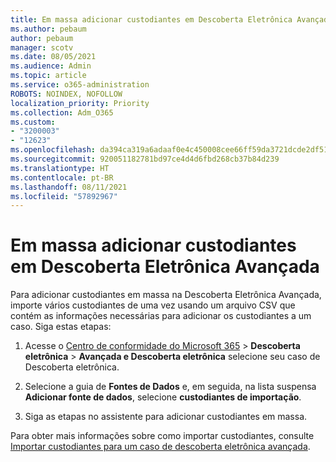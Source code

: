```yaml
---
title: Em massa adicionar custodiantes em Descoberta Eletrônica Avançada
ms.author: pebaum
author: pebaum
manager: scotv
ms.date: 08/05/2021
ms.audience: Admin
ms.topic: article
ms.service: o365-administration
ROBOTS: NOINDEX, NOFOLLOW
localization_priority: Priority
ms.collection: Adm_O365
ms.custom:
- "3200003"
- "12623"
ms.openlocfilehash: da394ca319a6adaaf0e4c450008cee66ff59da3721dcde2df515a6140095b61a
ms.sourcegitcommit: 920051182781bd97ce4d4d6fbd268cb37b84d239
ms.translationtype: HT
ms.contentlocale: pt-BR
ms.lasthandoff: 08/11/2021
ms.locfileid: "57892967"
---
```

# <a name="bulk-add-custodians-in-advanced-ediscovery"></a>Em massa adicionar custodiantes em Descoberta Eletrônica Avançada

 Para adicionar custodiantes em massa na Descoberta Eletrônica Avançada, importe vários custodiantes de uma vez usando um arquivo CSV que contém as informações necessárias para adicionar os custodiantes a um caso. Siga estas etapas:

1. Acesse o [Centro de conformidade do Microsoft 365](https://compliance.microsoft.com/) > **Descoberta eletrônica** > **Avançada e Descoberta eletrônica** selecione seu caso de Descoberta eletrônica.

1. Selecione a guia de **Fontes de Dados** e, em seguida, na lista suspensa **Adicionar fonte de dados**, selecione **custodiantes de importação**.

1. Siga as etapas no assistente para adicionar custodiantes em massa.

Para obter mais informações sobre como importar custodiantes, consulte [Importar custodiantes para um caso de descoberta eletrônica avançada](https://docs.microsoft.com/microsoft-365/compliance/bulk-add-custodians).

